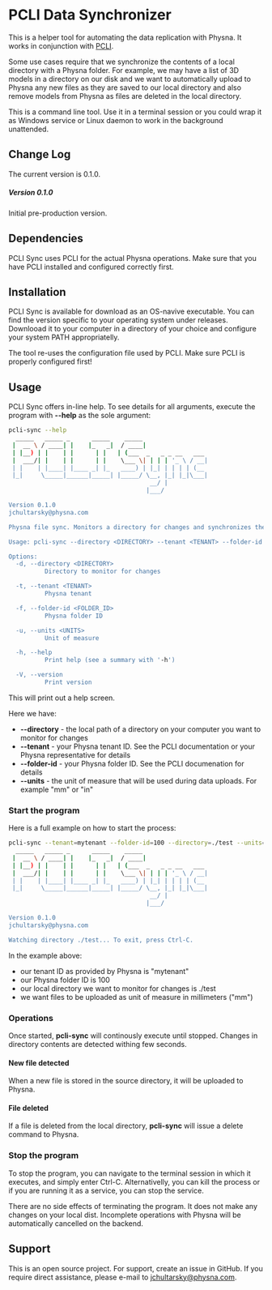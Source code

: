 # PCLI Data Synchronizer

This is a helper tool for automating the data replication with Physna. It works in conjunction with [PCLI](https://github.com/jchultarsky101/pcli).

Some use cases require that we synchronize the contents of a local directory with a Physna folder. For example, 
we may have a list of 3D models in a directory on our disk and we want to automatically upload to Physna any new files as
they are saved to our local directory and also remove models from Physna as files are deleted in the local directory.

This is a command line tool. Use it in a terminal session or you could wrap it as Windows service or Linux daemon to work
in the background unattended.

## Change Log

The current version is 0.1.0.

##### Version 0.1.0

Initial pre-production version.

## Dependencies

PCLI Sync uses PCLI for the actual Physna operations. Make sure that you have PCLI installed and configured correctly first.

## Installation

PCLI Sync is available for download as an OS-navive executable. You can find the version specific to your operating system under releases. Downlooad it to your computer in
a directory of your choice and configure your system PATH appropriatelly.

The tool re-uses the configuration file used by PCLI. Make sure PCLI is properly configured first!

## Usage

PCLI Sync offers in-line help. To see details for all arguments, execute the program with **--help** as the sole argument:

````bash
pcli-sync --help
  _____   _____ _      _____    _____
 |  __ \ / ____| |    |_   _|  / ____|
 | |__) | |    | |      | |   | (___  _   _ _ __   ___
 |  ___/| |    | |      | |    \___ \| | | | '_ \ / __|
 | |    | |____| |____ _| |_   ____) | |_| | | | | (__
 |_|     \_____|______|_____| |_____/ \__, |_| |_|\___|
                                       __/ |
                                      |___/

Version 0.1.0
jchultarsky@physna.com

Physna file sync. Monitors a directory for changes and synchronizes the contents with Physna.

Usage: pcli-sync --directory <DIRECTORY> --tenant <TENANT> --folder-id <FOLDER_ID> --units <UNITS>

Options:
  -d, --directory <DIRECTORY>
          Directory to monitor for changes

  -t, --tenant <TENANT>
          Physna tenant

  -f, --folder-id <FOLDER_ID>
          Physna folder ID

  -u, --units <UNITS>
          Unit of measure

  -h, --help
          Print help (see a summary with '-h')

  -V, --version
          Print version
````

This will print out a help screen.

Here we have:

* **--directory** - the local path of a directory on your computer you want to monitor for changes
* **--tenant** - your Physna tenant ID. See the PCLI documentation or your Physna representative for details
* **--folder-id** - your Physna folder ID. See the PCLI documenation for details
* **--units** - the unit of measure that will be used during data uploads. For example "mm" or "in"

### Start the program

Here is a full example on how to start the process:

````bash
pcli-sync --tenant=mytenant --folder-id=100 --directory=./test --units=mm
  _____   _____ _      _____    _____
 |  __ \ / ____| |    |_   _|  / ____|
 | |__) | |    | |      | |   | (___  _   _ _ __   ___
 |  ___/| |    | |      | |    \___ \| | | | '_ \ / __|
 | |    | |____| |____ _| |_   ____) | |_| | | | | (__
 |_|     \_____|______|_____| |_____/ \__, |_| |_|\___|
                                       __/ |
                                      |___/

Version 0.1.0
jchultarsky@physna.com

Watching directory ./test... To exit, press Ctrl-C.
````

In the example above:

* our tenant ID as provided by Physna is "mytenant"
* our Physna folder ID is 100
* our local directory we want to monitor for changes is ./test
* we want files to be uploaded as unit of measure in millimeters ("mm")

### Operations

Once started, **pcli-sync** will continously execute until stopped. Changes in directory contents are detected withing few seconds.

#### New file detected

When a new file is stored in the source directory, it will be uploaded to Physna.

#### File deleted

If a file is deleted from the local directory, **pcli-sync** will issue a delete command to Physna.

### Stop the program

To stop the program, you can navigate to the terminal session in which it executes, and simply enter Ctrl-C. Alternativelly, you can kill the process or 
if you are running it as a service, you can stop the service.

There are no side effects of terminating the program. It does not make any changes on your local dist. Incomplete operations with Physna will be automatically cancelled on the backend.

## Support

This is an open source project. For support, create an issue in GitHub. If you require direct assistance, please e-mail to jchultarsky@physna.com.
